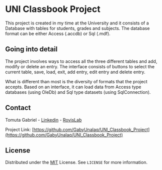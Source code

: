 # UNI Classbook Project

This project is created in my time at the University and it consists of a Database with tables for students, grades and subjects. The database format can be either Access (.accdb) or Sql (.mdf).

## Going into detail
The project involves ways to access all the three different tables and add, modify or delete an entry. The interface consists of buttons to select the current table, save, load, exit, add entry, edit entry and delete entry.

What is different than most is the diversity of formats that the project accepts. Based on an interface, it can load data from Access type databases (using OleDb) and Sql type datasets (using SqlConnection).

## Contact
Tomuta Gabriel - [Linkedin](https://www.linkedin.com/in/gabyunalaq/) - [RovisLab](https://www.rovislab.com/tomuta_gabriel.html)

Project Link: [https://github.com/GabyUnalaq/UNI_Classbook_Project](https://github.com/GabyUnalaq/UNI_Classbook_Project)

## License
Distributed under the [MIT](https://choosealicense.com/licenses/mit/) License. See `LICENSE` for more information.
